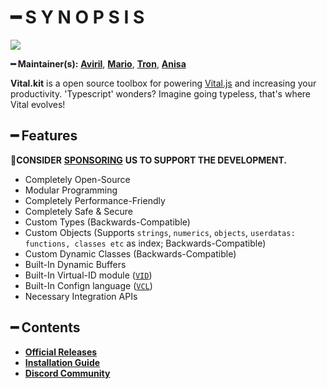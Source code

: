 # ━ S Y N O P S I S

![](https://cdn.discordapp.com/attachments/867657575725269003/907028708823539712/vStudio.png)

**━ Maintainer(s):** [**Aviril**](https://github.com/Aviril), [**Mario**](https://github.com/OvileAmriam), [**Tron**](https://github.com/OvileAmriam), [**Anisa**](https://github.com/Anisa-Nur)

**Vital.kit** is a open source toolbox for powering [Vital.js](https://github.com/ov-studio/Vital.js) and increasing your productivity. 'Typescript' wonders? Imagine going typeless, that's where Vital evolves!

## ━ Features

💎**CONSIDER** [**SPONSORING**](https://ko-fi.com/ovStudio) **US TO SUPPORT THE DEVELOPMENT.**

* Completely Open-Source
* Modular Programming
* Completely Performance-Friendly
* Completely Safe & Secure
* Custom Types (Backwards-Compatible)
* Custom Objects (Supports `strings`, `numerics`, `objects`, `userdatas: functions, classes etc` as index; Backwards-Compatible)
* Custom Dynamic Classes (Backwards-Compatible)
* Built-In Dynamic Buffers
* Built-In Virtual-ID module ([`VID`](https://github.com/ov-studio/Vital.kit/wiki/Feature:-VID))
* Built-In Confign language ([`VCL`](https://github.com/ov-studio/Vital.kit/wiki/Feature:-VCL))
* Necessary Integration APIs

## ━ Contents

* [**Official Releases**](https://github.com/ov-studio/Vital.kit/releases)
* [**Installation Guide**](https://github.com/ov-studio/Vital.kit/wiki)
* [**Discord Community**](http://discord.gg/sVCnxPW)
